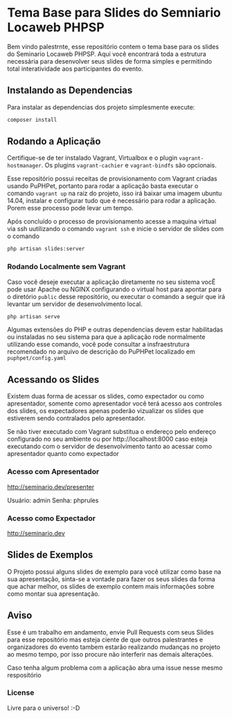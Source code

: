 # Tema Base para Slides do Semniario Locaweb PHPSP

Bem vindo palestrnte, esse repositório contem o tema base para os slides do Seminario Locaweb PHPSP. Aqui você
encontrará toda a estrutura necessária para desenvolver seus slides de forma simples e permitindo total interatividade
aos participantes do evento.

## Instalando as Dependencias

Para instalar as dependencias dos projeto simplesmente execute:

```bash
composer install
```

## Rodando a Aplicação

Certifique-se de ter instalado Vagrant, Virtualbox e o plugin `vagrant-hostmanager`. Os plugins `vagrant-cachier` e 
`vagrant-bindfs` são opcionais.

Esse repositório possui receitas de provisionamento com Vagrant criadas usando PuPHPet, portanto para rodar a aplicação
basta executar o comando `vagrant up` na raiz do projeto, isso irá baixar uma imagem ubuntu 14.04, instalar e configurar
tudo que é necessário para rodar a aplicação. Porem esse processo pode levar um tempo.

Após concluído o processo de provisionamento acesse a maquina virtual via ssh uutilizando o comando `vagrant ssh` e
inicie o servidor de slides com o comando

```bash
php artisan slides:server
```

### Rodando Localmente sem Vagrant

Caso você deseje executar a aplicação diretamente no seu sistema vocÊ pode usar Apache ou NGINX configurando o virtual
host para apontar para o diretório `public` desse repositório, ou executar o comando a seguir que irá levantar um 
servidor de desenvolvimento local.

```bash
php artisan serve
```

Algumas extensões do PHP e outras dependencias devem estar habilitadas ou instaladas no seu sistema para que a aplicação
rode normalmente utilizando esse comando, você pode consultar a insfraestrutura recomendado no arquivo de descrição do
PuPHPet localizado em `puphpet/config.yaml`

## Acessando os Slides

Existem duas forma de acessar os slides, como expectador ou como apresentador, somente como apresentador você terá
acesso aos controles dos slides, os expectadores apenas poderão vizualizar os slides que estiverem sendo contralados
pelo apresentador.

Se não tiver executado com Vagrant substitua o endereço pelo endereço configurado no seu ambiente ou por 
http://localhost:8000 caso esteja executando com o servidor de desenvolvimento tanto ao acessar como apresentador
quanto como expectador

### Acesso com Apresentador

http://seminario.dev/presenter

Usuário: admin
Senha: phprules

### Acesso como Expectador

http://seminario.dev

## Slides de Exemplos

O Projeto possui alguns slides de exemplo para você utilizar como base na sua apresentação, sinta-se a vontade para
fazer os seus slides da forma que achar melhor, os slides de exemplo contem mais informações sobre como montar sua 
apresentação.

## Aviso

Esse é um trabalho em andamento, envie Pull Requests com seus Slides para esse repositório mas esteja ciente de que
outros palestrantes e organizadores do evento tambem estarão realizando mudanças no projeto ao mesmo tempo, por isso
procure não interferir nas demais alterações.

Caso tenha algum problema com a aplicação abra uma issue nesse mesmo respositório

### License

Livre para o universo! :-D
